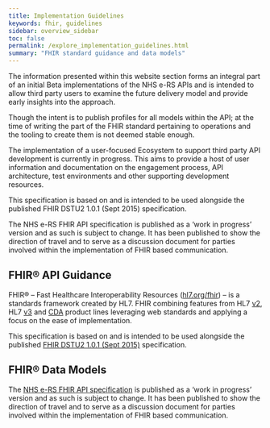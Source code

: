 ```yaml
---
title: Implementation Guidelines
keywords: fhir, guidelines
sidebar: overview_sidebar
toc: false
permalink: /explore_implementation_guidelines.html
summary: "FHIR standard guidance and data models"
---
```


The information presented within this website section forms an integral part of an initial Beta implementations of the NHS e-RS APIs and is intended to allow third party users to examine the future delivery model and provide early insights into the approach.

Though the intent is to publish profiles for all models within the API; at the time of writing the part of the FHIR standard pertaining to operations and the tooling to create them is not deemed stable enough.

The implementation of a user-focused Ecosystem to support third party API development is currently in progress. This aims to provide a host of user information and documentation on the engagement process, API architecture, test environments and other supporting development resources.

This specification is based on and is intended to be used alongside the published FHIR DSTU2 1.0.1 (Sept 2015) specification.

The NHS e-RS FHIR API specification is published as a ‘work in progress’ version and as such is subject to change. It has been published to show the direction of travel and to serve as a discussion document for parties involved within the implementation of FHIR based communication.

## FHIR® API Guidance ##

FHIR® – Fast Healthcare Interoperability Resources ([hl7.org/fhir](http://hl7.org/fhir/index.html)) – is a standards framework created by HL7. FHIR combining features from HL7 [v2](http://www.hl7.org/implement/standards/product_brief.cfm?product_id=185), HL7 [v3](https://www.hl7.org/implement/standards/product_brief.cfm?product_id=186) and [CDA](http://www.hl7.org/implement/standards/product_brief.cfm?product_id=7) product lines leveraging web standards and applying a focus on the ease of implementation.

This specification is based on and is intended to be used alongside the published [FHIR DSTU2 1.0.1 (Sept 2015)](http://hl7.org/fhir/index.html) specification.

## FHIR® Data Models ##

The [NHS e-RS FHIR API specification](http://data.developer.nhs.uk/fhir/eRS/Chapter.1.About/index.html) is published as a ‘work in progress’ version and as such is subject to change. It has been published to show the direction of travel and to serve as a discussion document for parties involved within the implementation of FHIR based communication.
